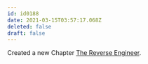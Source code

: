 ```yaml
---
id: id0188
date: 2021-03-15T03:57:17.068Z
deleted: false
draft: false
---
```


Created a new Chapter [The Reverse Engineer][1].

[1]: the-reverse-engineer.html
